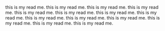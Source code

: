 this is my read me. 
this is my read me. 
this is my read me. 
this is my read me. 
this is my read me. 
this is my read me. 
this is my read me. 
this is my read me. 
this is my read me. 
this is my read me. 
this is my read me. 
this is my read me. 
this is my read me. 
this is my read me. 